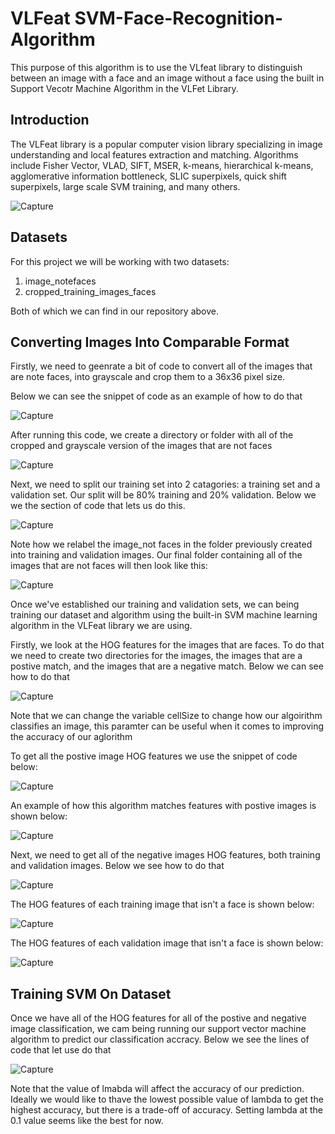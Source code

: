 # VLFeat SVM-Face-Recognition-Algorithm
This purpose of this algorithm is to use the VLfeat library to distinguish between an image with a face and an image without a face using the built in Support Vecotr Machine Algorithm in the VLFet Library.

## Introduction

The VLFeat library is a popular computer vision library specializing in image understanding and local features extraction and matching. Algorithms include Fisher Vector, VLAD, SIFT, MSER, k-means, hierarchical k-means, agglomerative information bottleneck, SLIC superpixels, quick shift superpixels, large scale SVM training, and many others.

![Capture](https://user-images.githubusercontent.com/39222728/57195365-8f476180-6f1f-11e9-9202-72ce0b49d109.JPG)

## Datasets

For this project we will be working with two datasets:

1. image_notefaces 
2. cropped_training_images_faces

Both of which we can find in our repository above.

## Converting Images Into Comparable Format 

Firstly, we need to geenrate a bit of code to convert all of the images that are note faces, into grayscale and crop them to a 36x36 pixel size.

Below we can see the snippet of code as an example of how to do that

![Capture](https://user-images.githubusercontent.com/39222728/57195392-d6cded80-6f1f-11e9-9747-44ea22c7ff93.JPG)

After running this code, we create a directory or folder with all of the cropped and grayscale version of the images that are not faces

![Capture](https://user-images.githubusercontent.com/39222728/57195752-33330c00-6f24-11e9-8b0a-3c03274a5d5f.JPG)

Next, we need to split our training set into 2 catagories: a training set and a validation set. Our split will be 80% training and 20% validation. Below we we the section of code that lets us do this.

![Capture](https://user-images.githubusercontent.com/39222728/57195804-a9377300-6f24-11e9-99c3-2aa3e88a0459.JPG)

Note how we relabel the image_not faces in the folder previously created into training and validation images. Our final folder containing all of the images that are not faces will then look like this:

![Capture](https://user-images.githubusercontent.com/39222728/57195835-177c3580-6f25-11e9-8b93-7212856e558f.JPG)

Once we've established our training and validation sets, we can being training our dataset and algorithm using the built-in SVM machine learning algorithm in the VLFeat library we are using.

Firstly, we look at the HOG features for the images that are faces. To do that we need to create two directories for the images, the images that are a postive match, and the images that are a negative match. Below we can see how to do that

![Capture](https://user-images.githubusercontent.com/39222728/57195969-113a8900-6f26-11e9-8743-3696ed5208b2.JPG)

Note that we can change the variable cellSize to change how our algoirithm classifies an image, this paramter can be useful when it comes to improving the accuracy of our aglorithm

To get all the postive image HOG features we use the snippet of code below:

![Capture](https://user-images.githubusercontent.com/39222728/57196003-78583d80-6f26-11e9-8ef5-46f48c167486.JPG)

An example of how this algorithm matches features with postive images is shown below:

![Capture](https://user-images.githubusercontent.com/39222728/57195922-b30da600-6f25-11e9-88e8-953eedf5a7e4.JPG)

Next, we need to get all of the negative images HOG features, both training and validation images. Below we see how to do that

![Capture](https://user-images.githubusercontent.com/39222728/57196247-08978200-6f29-11e9-8a43-9d0cbbede7e0.JPG)

The HOG features of each training image that isn't a face is shown below:

![Capture](https://user-images.githubusercontent.com/39222728/57196314-d89cae80-6f29-11e9-9080-b03a90d1ffc6.JPG)

The HOG features of each validation image that isn't a face is shown below:

![Capture](https://user-images.githubusercontent.com/39222728/57196338-16013c00-6f2a-11e9-8136-7b6da48a23ac.JPG)

## Training SVM On Dataset

Once we have all of the HOG features for all of the postive and negative image classification, we cam being running our support vector machine algorithm to predict our classification accracy. Below we see the lines of code that let use do that

![Capture](https://user-images.githubusercontent.com/39222728/57196378-67113000-6f2a-11e9-852e-a90cf2edc9a5.JPG)

Note that the value of lmabda will affect the accuracy of our prediction. Ideally we would like to thave the lowest possible value of lambda to get the highest accuracy, but there is a trade-off of accuracy. Setting lambda at the 0.1 value seems like the best for now.

